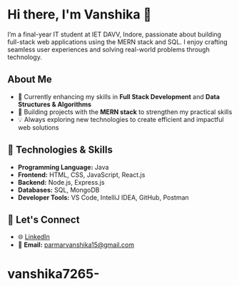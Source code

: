 # Hi there, I'm Vanshika 👋  
I’m a final-year IT student at IET DAVV, Indore, passionate about building full-stack web applications using the MERN stack and SQL. I enjoy crafting seamless user experiences and solving real-world problems through technology.
## About Me  
- 🌱 Currently enhancing my skills in **Full Stack Development** and **Data Structures & Algorithms**  
- 🚀 Building projects with the **MERN stack** to strengthen my practical skills  
- 💡 Always exploring new technologies to create efficient and impactful web solutions  
## 🚀 Technologies & Skills  

- **Programming Language:** Java  
- **Frontend:** HTML, CSS, JavaScript, React.js  
- **Backend:** Node.js, Express.js  
- **Databases:** SQL, MongoDB  
- **Developer Tools:** VS Code, IntelliJ IDEA, GitHub, Postman  
## 🤝 Let's Connect  

- 🌐 [LinkedIn](https://www.linkedin.com/in/vanshika15/)  
- 📧 **Email:** parmarvanshika15@gmail.com  


# vanshika7265-
